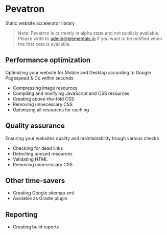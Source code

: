 # Pevatron
Static website accelerator library

> Note: Pevatron is currently in alpha state and not publicly available. Please write to admin@elementals.io if you want to be notified when the first beta is available.

## Performance optimization
Optimizing your website for Mobile and Desktop according to Google Pagespeed & Co within seconds

* Compressing image resources
* Compiling and minifying JavaScript and CSS resources
* Creating above-the-fold CSS
* Removing unnecessary CSS
* Optimizing all resources for caching

## Quality assurance
Ensuring your websites quality and maintainability trough various checks

* Checking for dead links
* Detecting unused resources
* Validating HTML
* Removing unnecessary CSS

## Other time-savers

* Creating Google sitemap.xml
* Available as Gradle plugin

## Reporting

* Creating build reports
